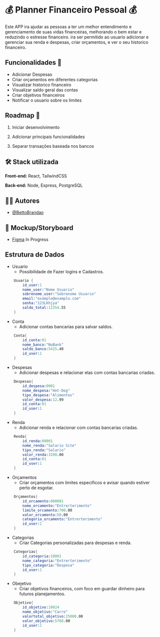 # :moneybag: Planner Financeiro Pessoal :moneybag:

Este APP ira ajudar as pessoas a ter um melhor entendimento e gerenciamento de suas vidas financeiras, melhorando o bem estar e reduzindo o estresse financeiro.
ira ser permitido ao usuario adicionar e gerenciar sua renda e despesas, criar orçamentos, e ver o seu historico financeiro.

## Funcionalidades :pushpin:

- Adicionar Despesas
- Criar orçamentos em diferentes categorias
- Visualizar historico financeiro
- Visualizar saldo geral das contas
- Criar objetivos financeiros
- Notificar o usuario sobre os limites

## Roadmap :pushpin:

1. Iniciar desenvolvimento

2. Adicionar principais funcionalidades

3. Separar transações baseada nos bancos

## :hammer_and_wrench: Stack utilizada

**Front-end:** React, TailwindCSS

**Back-end:** Node, Express, PostgreSQL

## :man_technologist: Autores

- [@BettoBrandao](https://github.com/BettoBrandao)

## :receipt: Mockup/Storyboard

- [Figma](https://www.figma.com/file/afGQmgdNhhrzt15v4TWyqf/Planner-Financeiro?node-id=0%3A1&t=vc4LcWT1ifejr4em-1) In Progress

## Estrutura de Dados

- Usuario
  - Possibilidade de Fazer logins e Cadastros.

```s
    Usuario {
        id_user:1
        nome_user:"Nome Usuario"
        sobrenome_user:"Sobrenome Usuario"
        email:"examplo@examplo.com"
        senha:"123LKhjya"
        saldo_total:12354.55
    }
```

- Conta
  - Adicionar contas bancarias para salvar saldos.

```s
    Conta{
        id_conta:01
        nome_banco:"NuBank"
        saldo_banco:5425.40
        id_user:1
    }
```

- Despesas
  - Adicionar despesas e relacionar elas com contas bancarias criadas.

```s
    Despesas{
        id_despesa:0001
        nome_despesa:"Hot-Dog"
        tipo_despesa:"Alimentos"
        valor_despesa:12.99
        id_conta:01
        id_user:1
    }
```

- Renda
  - Adicionar renda e relacionar com contas bancarias criadas.

```s
    Renda{
        id_renda:00001
        nome_renda:"Salario Site"
        tipo_renda:"Salario"
        valor_renda:3200.00
        id_conta:01
        id_user:1
    }
```

- Orçamentos
  - Criar orçamentos com limites especificos e avisar quando estiver perto de esgotar.

```s
    Orçamentos{
        id_orcamento:000001
        nome_orcamento:"Entrerterimento"
        limite_orcamento:700.00
        valor_orcamento:50.00
        categoria_orcamento:"Entrerterimento"
        id_user:1
    }
```

- Categorias
  - Criar Categorias personalizadas para despesas e renda.

```s
    Categorias{
        id_categoria:10001
        nome_categoria:"Entrerterimento"
        tipo_categoria:"Despesa"
        id_user:1
    }
```

- Obejetivo
  - Criar objetivos financeiros, com foco em guardar dinheiro para futuros planejamentos.

```s
    Objetivo{
        id_objetivo:10024
        nome_objetivo:"Carro"
        valortotal_objetivo:25000.00
        valor_objetivo:5768.00
        id_user:1
    }
```
